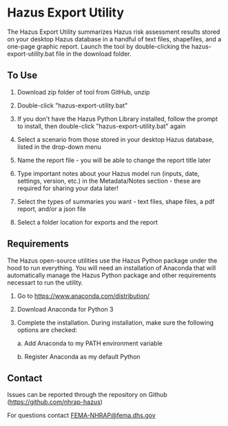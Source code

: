 # Hazus Export Utility

The Hazus Export Utility summarizes Hazus risk assessment results stored on your desktop Hazus database in a handful of text files, shapefiles, and a one-page graphic report. Launch the tool by double-clicking the hazus-export-utility.bat file in the download folder.

## To Use

1. Download zip folder of tool from GitHub, unzip

2. Double-click "hazus-export-utility.bat"

3. If you don't have the Hazus Python Library installed, follow the prompt to install, then double-click "hazus-export-utility.bat" again

4. Select a scenario from those stored in your desktop Hazus database, listed in the drop-down menu

5. Name the report file - you will be able to change the report title later

6. Type important notes about your Hazus model run (inputs, date, settings, version, etc.) in the Metadata/Notes section - these are       required for sharing your data later!

7. Select the types of summaries you want - text files, shape files, a pdf report, and/or a json file

8. Select a folder location for exports and the report

## Requirements

The Hazus open-source utilities use the Hazus Python package under the hood to run everything. You will need an installation of Anaconda that will automatically manage the Hazus Python package and other requirements necessart to run the utility.

1. Go to https://www.anaconda.com/distribution/

2. Download Anaconda for Python 3

3. Complete the installation. During installation, make sure the following options are checked:

    a. Add Anaconda to my PATH environment variable

    b. Register Anaconda as my default Python

## Contact

Issues can be reported through the repository on Github (https://github.com/nhrap-hazus)

For questions contact FEMA-NHRAP@fema.dhs.gov
